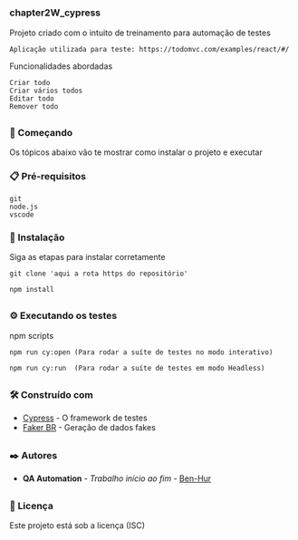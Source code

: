 # <h3> chapter2W_cypress

Projeto criado com o intuito de treinamento para automação de testes
```
Aplicação utilizada para teste: https://todomvc.com/examples/react/#/
```
Funcionalidades abordadas
```
Criar todo
Criar vários todos
Editar todo
Remover todo
```

## <h3> 🚀 Começando

Os tópicos abaixo vão te mostrar como instalar o projeto e executar

### <h3> 📋 Pré-requisitos
```
git
node.js
vscode
```

### <h3> 🔧 Instalação

Siga as etapas para instalar corretamente

```
git clone 'aqui a rota https do repositório'
```

```
npm install
```

## <h3> ⚙️ Executando os testes

npm scripts

```
npm run cy:open (Para rodar a suíte de testes no modo interativo)
```

```
npm run cy:run  (Para rodar a suíte de testes em modo Headless)
```

## <h3> 🛠️ Construído com
* [Cypress](https://docs.cypress.io/) - O framework de testes
* [Faker BR](https://www.npmjs.com/package/faker-br) - Geração de dados fakes

## <h3> ✒️ Autores
* **QA Automation** - *Trabalho início ao fim* - [Ben-Hur](https://github.com/BenHurDeal)

## <h3> 📄 Licença
Este projeto está sob a licença (ISC)